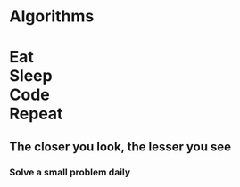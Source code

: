 # Algorithms

<H1>  Eat <br />
      Sleep <br />
      Code <br />
      Repeat </H1>
      
<h2> The closer you look, the lesser you see </h2>

<h3> Solve a small problem daily </h3>
